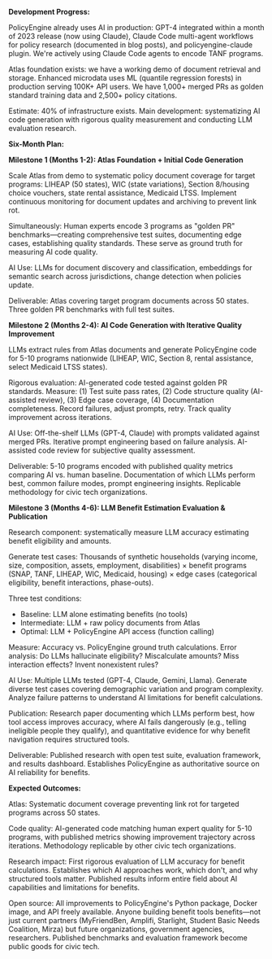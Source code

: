 **Development Progress:**

PolicyEngine already uses AI in production: GPT-4 integrated within a month of 2023 release (now using Claude), Claude Code multi-agent workflows for policy research (documented in blog posts), and policyengine-claude plugin. We're actively using Claude Code agents to encode TANF programs.

Atlas foundation exists: we have a working demo of document retrieval and storage. Enhanced microdata uses ML (quantile regression forests) in production serving 100K+ API users. We have 1,000+ merged PRs as golden standard training data and 2,500+ policy citations.

Estimate: 40% of infrastructure exists. Main development: systematizing AI code generation with rigorous quality measurement and conducting LLM evaluation research.

**Six-Month Plan:**

**Milestone 1 (Months 1-2): Atlas Foundation + Initial Code Generation**

Scale Atlas from demo to systematic policy document coverage for target programs: LIHEAP (50 states), WIC (state variations), Section 8/housing choice vouchers, state rental assistance, Medicaid LTSS. Implement continuous monitoring for document updates and archiving to prevent link rot.

Simultaneously: Human experts encode 3 programs as "golden PR" benchmarks—creating comprehensive test suites, documenting edge cases, establishing quality standards. These serve as ground truth for measuring AI code quality.

AI Use: LLMs for document discovery and classification, embeddings for semantic search across jurisdictions, change detection when policies update.

Deliverable: Atlas covering target program documents across 50 states. Three golden PR benchmarks with full test suites.

**Milestone 2 (Months 2-4): AI Code Generation with Iterative Quality Improvement**

LLMs extract rules from Atlas documents and generate PolicyEngine code for 5-10 programs nationwide (LIHEAP, WIC, Section 8, rental assistance, select Medicaid LTSS states).

Rigorous evaluation: AI-generated code tested against golden PR standards. Measure: (1) Test suite pass rates, (2) Code structure quality (AI-assisted review), (3) Edge case coverage, (4) Documentation completeness. Record failures, adjust prompts, retry. Track quality improvement across iterations.

AI Use: Off-the-shelf LLMs (GPT-4, Claude) with prompts validated against merged PRs. Iterative prompt engineering based on failure analysis. AI-assisted code review for subjective quality assessment.

Deliverable: 5-10 programs encoded with published quality metrics comparing AI vs. human baseline. Documentation of which LLMs perform best, common failure modes, prompt engineering insights. Replicable methodology for civic tech organizations.

**Milestone 3 (Months 4-6): LLM Benefit Estimation Evaluation & Publication**

Research component: systematically measure LLM accuracy estimating benefit eligibility and amounts.

Generate test cases: Thousands of synthetic households (varying income, size, composition, assets, employment, disabilities) × benefit programs (SNAP, TANF, LIHEAP, WIC, Medicaid, housing) × edge cases (categorical eligibility, benefit interactions, phase-outs).

Three test conditions:
- Baseline: LLM alone estimating benefits (no tools)
- Intermediate: LLM + raw policy documents from Atlas
- Optimal: LLM + PolicyEngine API access (function calling)

Measure: Accuracy vs. PolicyEngine ground truth calculations. Error analysis: Do LLMs hallucinate eligibility? Miscalculate amounts? Miss interaction effects? Invent nonexistent rules?

AI Use: Multiple LLMs tested (GPT-4, Claude, Gemini, Llama). Generate diverse test cases covering demographic variation and program complexity. Analyze failure patterns to understand AI limitations for benefit calculations.

Publication: Research paper documenting which LLMs perform best, how tool access improves accuracy, where AI fails dangerously (e.g., telling ineligible people they qualify), and quantitative evidence for why benefit navigation requires structured tools.

Deliverable: Published research with open test suite, evaluation framework, and results dashboard. Establishes PolicyEngine as authoritative source on AI reliability for benefits.

**Expected Outcomes:**

Atlas: Systematic document coverage preventing link rot for targeted programs across 50 states.

Code quality: AI-generated code matching human expert quality for 5-10 programs, with published metrics showing improvement trajectory across iterations. Methodology replicable by other civic tech organizations.

Research impact: First rigorous evaluation of LLM accuracy for benefit calculations. Establishes which AI approaches work, which don't, and why structured tools matter. Published results inform entire field about AI capabilities and limitations for benefits.

Open source: All improvements to PolicyEngine's Python package, Docker image, and API freely available. Anyone building benefit tools benefits—not just current partners (MyFriendBen, Amplifi, Starlight, Student Basic Needs Coalition, Mirza) but future organizations, government agencies, researchers. Published benchmarks and evaluation framework become public goods for civic tech.
